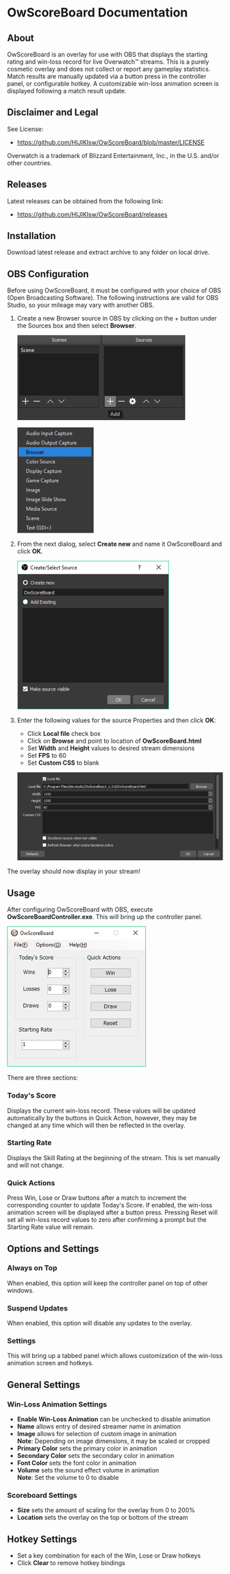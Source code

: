 # OwScoreBoard Documentation

## About

OwScoreBoard is an overlay for use with OBS that displays the starting rating and win-loss record for live Overwatch™ streams.  This is a purely cosmetic overlay and does not collect or report any gameplay statistics.
Match results are manually updated via a button press in the controller panel, or configurable hotkey.  A customizable win-loss animation screen is displayed following a match result update.

## Disclaimer and Legal

See License:

- https://github.com/HIJIKIsw/OwScoreBoard/blob/master/LICENSE

Overwatch is a trademark of Blizzard Entertainment, Inc., in the U.S. and/or other countries.

## Releases

Latest releases can be obtained from the following link:

- https://github.com/HIJIKIsw/OwScoreBoard/releases

## Installation

Download latest release and extract archive to any folder on local drive.

## OBS Configuration

Before using OwScoreBoard, it must be configured with your choice of OBS (Open Broadcasting Software).  The following instructions are valid for OBS Studio, so your mileage may vary with another OBS.

1. Create a new Browser source in OBS by clicking on the + button under the Sources box and then select **Browser**.

	![OBS Image](./Help/OBS_Image1_en.png)

	![OBS Image](./Help/OBS_Image2_en.png)

2. From the next dialog, select **Create new** and name it OwScoreBoard and click **OK**.

	![OBS Image](./Help/OBS_Image3_en.png)

3. Enter the following values for the source Properties and then click **OK**:

	- Click **Local file** check box
	- Click on **Browse** and point to location of **OwScoreBoard.html**
	- Set **Width** and **Height** values to desired stream dimensions
	- Set **FPS** to 60
	- Set **Custom CSS** to blank
	
	![OBS Image](./Help/OBS_Image4_en.png)

The overlay should now display in your stream!

## Usage

After configuring OwScoreBoard with OBS, execute **OwScoreBoardController.exe**.  This will bring up the controller panel.

![Controller Image](./Help/Controller_Image_en.png)

There are three sections:

### Today's Score

Displays the current win-loss record.  These values will be updated automatically by the buttons in Quick Action, however, they may be changed at any time which will then be reflected in the overlay.

### Starting Rate

Displays the Skill Rating at the beginning of the stream.  This is set manually and will not change.

### Quick Actions

Press Win, Lose or Draw buttons after a match to increment the corresponding counter to update Today's Score.  If enabled, the win-loss animation screen will be displayed after a button press.  Pressing Reset will set all win-loss record values to zero after confirming a prompt but the Starting Rate value will remain.

## Options and Settings

### Always on Top
When enabled, this option will keep the controller panel on top of other windows.

### Suspend Updates
When enabled, this option will disable any updates to the overlay.

### Settings
This will bring up a tabbed panel which allows customization of the win-loss animation screen and hotkeys.

## General Settings

### Win-Loss Animation Settings

- **Enable Win-Loss Animation** can be unchecked to disable animation
- **Name** allows entry of desired streamer name in animation
- **Image** allows for selection of custom image in animation  
  **Note**:  Depending on image dimensions, it may be scaled or cropped
- **Primary Color** sets the primary color in animation
- **Secondary Color** sets the secondary color in animation
- **Font Color** sets the font color in animation
- **Volume** sets the sound effect volume in animation  
  **Note**:  Set the volume to 0 to disable

### Scoreboard Settings

- **Size** sets the amount of scaling for the overlay from 0 to 200%
- **Location** sets the overlay on the top or bottom of the stream

## Hotkey Settings

- Set a key combination for each of the Win, Lose or Draw hotkeys
- Click **Clear** to remove hotkey bindings